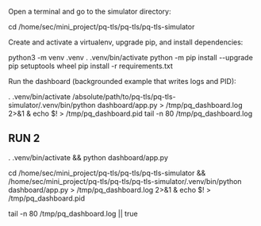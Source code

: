 Open a terminal and go to the simulator directory:

cd /home/sec/mini_project/pq-tls/pq-tls/pq-tls-simulator

Create and activate a virtualenv, upgrade pip, and install dependencies:

python3 -m venv .venv
. .venv/bin/activate
python -m pip install --upgrade pip setuptools wheel
pip install -r requirements.txt



Run the dashboard (backgrounded example that writes logs and PID):

. .venv/bin/activate
/absolute/path/to/pq-tls/pq-tls-simulator/.venv/bin/python dashboard/app.py > /tmp/pq_dashboard.log 2>&1 & echo $! > /tmp/pq_dashboard.pid
tail -n 80 /tmp/pq_dashboard.log



## RUN 2

. .venv/bin/activate && python dashboard/app.py

cd /home/sec/mini_project/pq-tls/pq-tls/pq-tls-simulator && /home/sec/mini_project/pq-tls/pq-tls/pq-tls-simulator/.venv/bin/python dashboard/app.py > /tmp/pq_dashboard.log 2>&1 & echo $! > /tmp/pq_dashboard.pid


tail -n 80 /tmp/pq_dashboard.log || true
